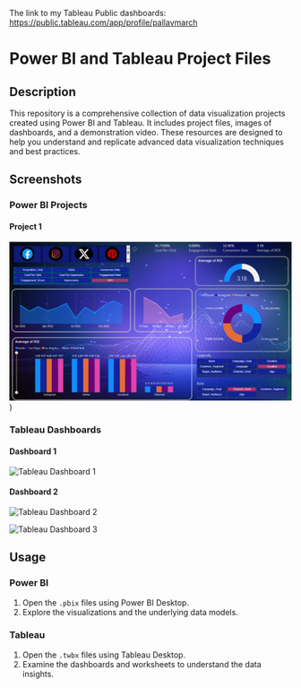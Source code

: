 The link to my Tableau Public dashboards: https://public.tableau.com/app/profile/pallavmarch

# Power BI and Tableau Project Files

## Description
This repository is a comprehensive collection of data visualization projects created using Power BI and Tableau. It includes project files, images of dashboards, and a demonstration video. These resources are designed to help you understand and replicate advanced data visualization techniques and best practices.

## Screenshots
### Power BI Projects
#### Project 1
![[Power BI Project 1](Image_Power_BI_Project_1.png)](https://github.com/pallavmarch/Power-BI-Tableau-dashboards/blob/main/Power%20BI_dashboard_0.png))


### Tableau Dashboards
#### Dashboard 1
![[Tableau Dashboard 1](Image_Tableau_Dashboard_1.png)](https://github.com/pallavmarch/Power-BI-and-Tableau-Project-Files/blob/main/Dashboard%201.png)
#### Dashboard 2
![[Tableau Dashboard 2](Image_Tableau_Dashboard_2.png)](https://github.com/pallavmarch/Power-BI-and-Tableau-Project-Files/blob/main/The%20Dashboard.png)

![[Tableau Dashboard 3](Image_Tableau_Dashboard_3.png)](https://github.com/pallavmarch/Power-BI-and-Tableau-Project-Files/blob/main/Image_Tableau_Dashboard_1.png)

## Usage
### Power BI
1. Open the `.pbix` files using Power BI Desktop.
2. Explore the visualizations and the underlying data models.

### Tableau
1. Open the `.twbx` files using Tableau Desktop.
2. Examine the dashboards and worksheets to understand the data insights.
